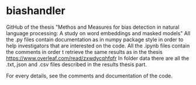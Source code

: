 # biashandler
GitHub of the thesis "Methos and Measures for bias detection in natural language processing: A study on word embeddings and masked models"
All the .py files contain documentation as in numpy package style in order to help investigators that are interested on the code. 
All the .ipynb files contain the comments in order t retrieve the same results as in the thesis https://www.overleaf.com/read/zxwdycqhfqfr
In folder data there are all the .txt,.json and .csv files described in the results thesis part. 

For every details, see the comments and documentation of the code. 
